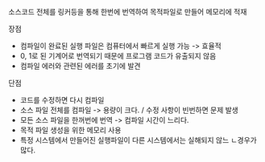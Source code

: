 소스코드 전체를 링커등을 통해 한번에 번역하여 목적파일로 만들어 메모리에 적재

장점
- 컴파일이 완료된 실행 파일은 컴퓨터에서 빠르게 실행 가능 -> 효율적
- 0, 1로 된 기계어로 번역되기 때문에 프로그램 코드가 유출되지 않음
- 컴파일 에러와 관련된 에러를 초기에 발견

단점
- 코드를 수정하면 다시 컴파일
- 소스 파일 전체를 컴파일 -> 용량이 크다. / 수정 사항이 빈번하면 문제 발생
- 모든 소스 파일을 한꺼번에 번역 -> 컴파일 시간이 느리다.
- 목적 파일 생성을 위한 메모리 사용
- 특정 시스템에서 만들어진 실행파일이 다른 시스템에서는 실해되지 않느 ㄴ경우가 많다.